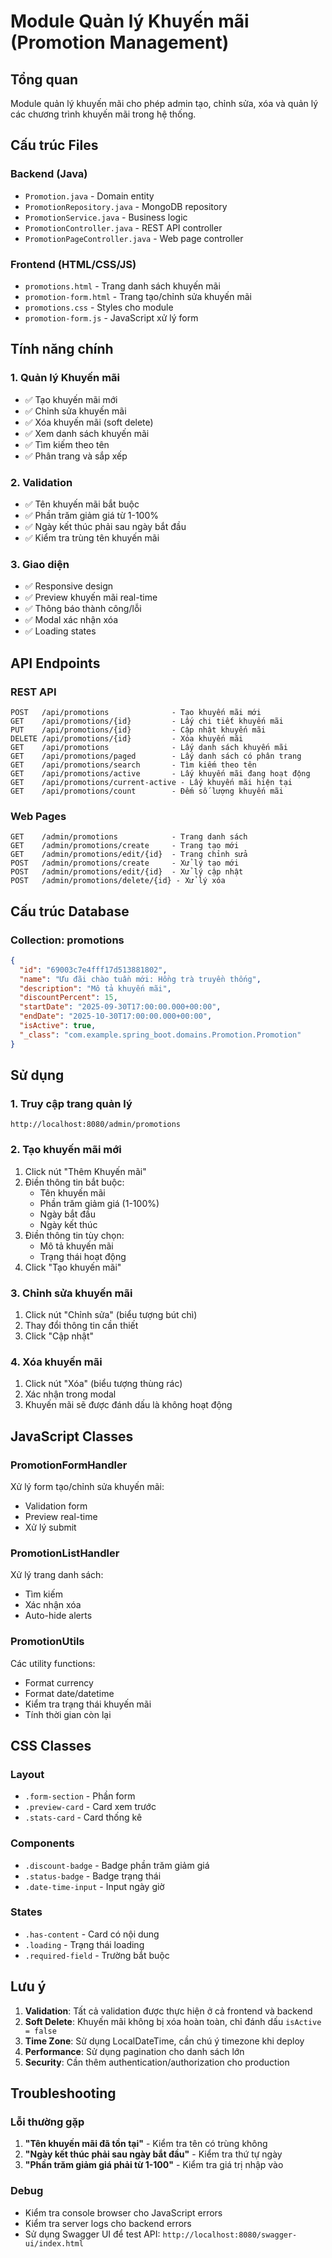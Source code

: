 # Module Quản lý Khuyến mãi (Promotion Management)

## Tổng quan
Module quản lý khuyến mãi cho phép admin tạo, chỉnh sửa, xóa và quản lý các chương trình khuyến mãi trong hệ thống.

## Cấu trúc Files

### Backend (Java)
- `Promotion.java` - Domain entity
- `PromotionRepository.java` - MongoDB repository
- `PromotionService.java` - Business logic
- `PromotionController.java` - REST API controller
- `PromotionPageController.java` - Web page controller

### Frontend (HTML/CSS/JS)
- `promotions.html` - Trang danh sách khuyến mãi
- `promotion-form.html` - Trang tạo/chỉnh sửa khuyến mãi
- `promotions.css` - Styles cho module
- `promotion-form.js` - JavaScript xử lý form

## Tính năng chính

### 1. Quản lý Khuyến mãi
- ✅ Tạo khuyến mãi mới
- ✅ Chỉnh sửa khuyến mãi
- ✅ Xóa khuyến mãi (soft delete)
- ✅ Xem danh sách khuyến mãi
- ✅ Tìm kiếm theo tên
- ✅ Phân trang và sắp xếp

### 2. Validation
- ✅ Tên khuyến mãi bắt buộc
- ✅ Phần trăm giảm giá từ 1-100%
- ✅ Ngày kết thúc phải sau ngày bắt đầu
- ✅ Kiểm tra trùng tên khuyến mãi

### 3. Giao diện
- ✅ Responsive design
- ✅ Preview khuyến mãi real-time
- ✅ Thông báo thành công/lỗi
- ✅ Modal xác nhận xóa
- ✅ Loading states

## API Endpoints

### REST API
```
POST   /api/promotions              - Tạo khuyến mãi mới
GET    /api/promotions/{id}         - Lấy chi tiết khuyến mãi
PUT    /api/promotions/{id}         - Cập nhật khuyến mãi
DELETE /api/promotions/{id}         - Xóa khuyến mãi
GET    /api/promotions              - Lấy danh sách khuyến mãi
GET    /api/promotions/paged        - Lấy danh sách có phân trang
GET    /api/promotions/search       - Tìm kiếm theo tên
GET    /api/promotions/active       - Lấy khuyến mãi đang hoạt động
GET    /api/promotions/current-active - Lấy khuyến mãi hiện tại
GET    /api/promotions/count        - Đếm số lượng khuyến mãi
```

### Web Pages
```
GET    /admin/promotions            - Trang danh sách
GET    /admin/promotions/create     - Trang tạo mới
GET    /admin/promotions/edit/{id}  - Trang chỉnh sửa
POST   /admin/promotions/create     - Xử lý tạo mới
POST   /admin/promotions/edit/{id}  - Xử lý cập nhật
POST   /admin/promotions/delete/{id} - Xử lý xóa
```

## Cấu trúc Database

### Collection: promotions
```json
{
  "id": "69003c7e4fff17d513881802",
  "name": "Ưu đãi chào tuần mới: Hồng trà truyền thống",
  "description": "Mô tả khuyến mãi",
  "discountPercent": 15,
  "startDate": "2025-09-30T17:00:00.000+00:00",
  "endDate": "2025-10-30T17:00:00.000+00:00",
  "isActive": true,
  "_class": "com.example.spring_boot.domains.Promotion.Promotion"
}
```

## Sử dụng

### 1. Truy cập trang quản lý
```
http://localhost:8080/admin/promotions
```

### 2. Tạo khuyến mãi mới
1. Click nút "Thêm Khuyến mãi"
2. Điền thông tin bắt buộc:
   - Tên khuyến mãi
   - Phần trăm giảm giá (1-100%)
   - Ngày bắt đầu
   - Ngày kết thúc
3. Điền thông tin tùy chọn:
   - Mô tả khuyến mãi
   - Trạng thái hoạt động
4. Click "Tạo khuyến mãi"

### 3. Chỉnh sửa khuyến mãi
1. Click nút "Chỉnh sửa" (biểu tượng bút chì)
2. Thay đổi thông tin cần thiết
3. Click "Cập nhật"

### 4. Xóa khuyến mãi
1. Click nút "Xóa" (biểu tượng thùng rác)
2. Xác nhận trong modal
3. Khuyến mãi sẽ được đánh dấu là không hoạt động

## JavaScript Classes

### PromotionFormHandler
Xử lý form tạo/chỉnh sửa khuyến mãi:
- Validation form
- Preview real-time
- Xử lý submit

### PromotionListHandler
Xử lý trang danh sách:
- Tìm kiếm
- Xác nhận xóa
- Auto-hide alerts

### PromotionUtils
Các utility functions:
- Format currency
- Format date/datetime
- Kiểm tra trạng thái khuyến mãi
- Tính thời gian còn lại

## CSS Classes

### Layout
- `.form-section` - Phần form
- `.preview-card` - Card xem trước
- `.stats-card` - Card thống kê

### Components
- `.discount-badge` - Badge phần trăm giảm giá
- `.status-badge` - Badge trạng thái
- `.date-time-input` - Input ngày giờ

### States
- `.has-content` - Card có nội dung
- `.loading` - Trạng thái loading
- `.required-field` - Trường bắt buộc

## Lưu ý

1. **Validation**: Tất cả validation được thực hiện ở cả frontend và backend
2. **Soft Delete**: Khuyến mãi không bị xóa hoàn toàn, chỉ đánh dấu `isActive = false`
3. **Time Zone**: Sử dụng LocalDateTime, cần chú ý timezone khi deploy
4. **Performance**: Sử dụng pagination cho danh sách lớn
5. **Security**: Cần thêm authentication/authorization cho production

## Troubleshooting

### Lỗi thường gặp
1. **"Tên khuyến mãi đã tồn tại"** - Kiểm tra tên có trùng không
2. **"Ngày kết thúc phải sau ngày bắt đầu"** - Kiểm tra thứ tự ngày
3. **"Phần trăm giảm giá phải từ 1-100"** - Kiểm tra giá trị nhập vào

### Debug
- Kiểm tra console browser cho JavaScript errors
- Kiểm tra server logs cho backend errors
- Sử dụng Swagger UI để test API: `http://localhost:8080/swagger-ui/index.html`
